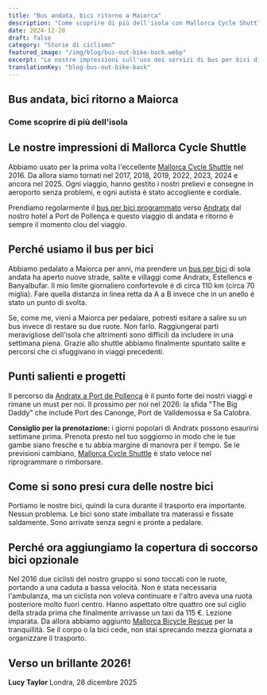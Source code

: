 ```yaml
---
title: "Bus andata, bici ritorno a Maiorca"
description: "Come scoprire di più dell'isola con Mallorca Cycle Shuttle - la nostra esperienza usando il servizio di bus per bici dal 2016 al 2025."
date: 2024-12-28
draft: false
category: "Storie di ciclismo"
featured_image: "/img/blog/bus-out-bike-back.webp"
excerpt: "Le nostre impressioni sull'uso dei servizi di bus per bici di Mallorca Cycle Shuttle dal 2016 - aprendo nuove strade, salite e villaggi in tutta l'isola."
translationKey: "blog-bus-out-bike-back"
---
```


## Bus andata, bici ritorno a Maiorca
### Come scoprire di più dell'isola

## Le nostre impressioni di Mallorca Cycle Shuttle

Abbiamo usato per la prima volta l'eccellente <a href="https://mallorcacycleshuttle.company.site/products/Scheduled-Bike-Buses-c15728235" target="_blank">Mallorca Cycle Shuttle</a> nel 2016. Da allora siamo tornati nel 2017, 2018, 2019, 2022, 2023, 2024 e ancora nel 2025. Ogni viaggio, hanno gestito i nostri prelievi e consegne in aeroporto senza problemi, e ogni autista è stato accogliente e cordiale.

Prendiamo regolarmente il <a href="https://mallorcacycleshuttle.company.site/products/Scheduled-Bike-Buses-c15728235" target="_blank">bus per bici programmato</a> verso <a href="/it/shuttle-bici/guida-andratx-pollenca/" target="_blank">Andratx</a> dal nostro hotel a Port de Pollença e questo viaggio di andata e ritorno è sempre il momento clou del viaggio.

## Perché usiamo il bus per bici

Abbiamo pedalato a Maiorca per anni, ma prendere un <a href="https://mallorcacycleshuttle.company.site/products/Scheduled-Bike-Buses-c15728235" target="_blank">bus per bici</a> di sola andata ha aperto nuove strade, salite e villaggi come Andratx, Estellencs e Banyalbufar. Il mio limite giornaliero confortevole è di circa 110 km (circa 70 miglia). Fare quella distanza in linea retta da A a B invece che in un anello è stato un punto di svolta.

Se, come me, vieni a Maiorca per pedalare, potresti esitare a salire su un bus invece di restare su due ruote. Non farlo. Raggiungerai parti meravigliose dell'isola che altrimenti sono difficili da includere in una settimana piena. Grazie allo shuttle abbiamo finalmente spuntato salite e percorsi che ci sfuggivano in viaggi precedenti.

## Punti salienti e progetti

Il percorso da <a href="/it/shuttle-bici/guida-andratx-pollenca/" target="_blank">Andratx a Port de Pollença</a> è il punto forte dei nostri viaggi e rimane un must per noi. Il prossimo per noi nel 2026: la sfida "The Big Daddy" che include Port des Canonge, Port de Valldemossa e Sa Calobra.

**Consiglio per la prenotazione:** i giorni popolari di Andratx possono esaurirsi settimane prima. Prenota presto nel tuo soggiorno in modo che le tue gambe siano fresche e tu abbia margine di manovra per il tempo. Se le previsioni cambiano, <a href="https://mallorcacycleshuttle.company.site/products/Scheduled-Bike-Buses-c15728235" target="_blank">Mallorca Cycle Shuttle</a> è stato veloce nel riprogrammare o rimborsare.

## Come si sono presi cura delle nostre bici

Portiamo le nostre bici, quindi la cura durante il trasporto era importante. Nessun problema. Le bici sono state imballate tra materassi e fissate saldamente. Sono arrivate senza segni e pronte a pedalare.

## Perché ora aggiungiamo la copertura di soccorso bici opzionale

Nel 2016 due ciclisti del nostro gruppo si sono toccati con le ruote, portando a una caduta a bassa velocità. Non è stata necessaria l'ambulanza, ma un ciclista non voleva continuare e l'altro aveva una ruota posteriore molto fuori centro. Hanno aspettato oltre quattro ore sul ciglio della strada prima che finalmente arrivasse un taxi da 115 €. Lezione imparata. Da allora abbiamo aggiunto <a href="https://mallorcacycleshuttle.company.site/products/Rescue-&-Recovery-c15728236" target="_blank">Mallorca Bicycle Rescue</a> per la tranquillità. Se il corpo o la bici cede, non stai sprecando mezza giornata a organizzare il trasporto.

## Verso un brillante 2026!

**Lucy Taylor**
Londra, 28 dicembre 2025
